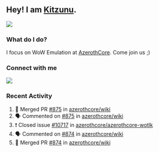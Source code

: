 ## Hey! I am [Kitzunu](https://Github.com/Kitzunu).

<!--<a href="https://github-readme-stats.kitzunu.vercel.app/api?username=Kitzunu&show_icons=true&theme=dark">
  <img align="center" src="https://github-readme-stats.kitzunu.vercel.app/api?username=Kitzunu&show_icons=true&theme=dark" />
</a>-->
<a href="https://github-readme-stats.kitzunu.vercel.app/api?username=Kitzunu&show_icons=true&theme=dark">
  <img align="center" src="https://github-readme-stats.vercel.app/api/top-langs/?username=Kitzunu&layout=compact&theme=dark" />
</a>

### What do I do?

I focus on WoW Emulation at [AzerothCore](https://Github.com/AzerothCore). Come join us ;)

### Connect with me
[![](https://img.shields.io/badge/AzerothCore%20Discord-Connect%20with%20me!-green)](https://discord.com/invite/gkt4y2x)

### Recent Activity

<!--START_SECTION:activity-->
1. 🎉 Merged PR [#875](https://github.com/azerothcore/wiki/pull/875) in [azerothcore/wiki](https://github.com/azerothcore/wiki)
2. 🗣 Commented on [#875](https://github.com/azerothcore/wiki/issues/875) in [azerothcore/wiki](https://github.com/azerothcore/wiki)
3. ❗️ Closed issue [#10717](https://github.com/azerothcore/azerothcore-wotlk/issues/10717) in [azerothcore/azerothcore-wotlk](https://github.com/azerothcore/azerothcore-wotlk)
4. 🗣 Commented on [#874](https://github.com/azerothcore/wiki/issues/874) in [azerothcore/wiki](https://github.com/azerothcore/wiki)
5. 🎉 Merged PR [#874](https://github.com/azerothcore/wiki/pull/874) in [azerothcore/wiki](https://github.com/azerothcore/wiki)
<!--END_SECTION:activity-->
